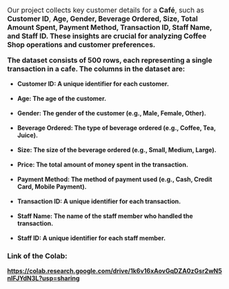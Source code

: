 <div>
    <p style="font-size:16px;">Our project collects key customer details for a <b>Café</b>, such as <b>Customer ID</b>, <b>Age, <b>Gender</b>, <b>Beverage Ordered</b>, <b>Size</b>, <b>Total Amount Spent</b>, <b>Payment Method</b>, <b>Transaction ID</b>, <b>Staff Name</b>, and <b>Staff ID</b>. These insights are crucial for analyzing Coffee Shop operations and customer preferences.
</p>
</div>
<div>
        <p style="font-size:16px;">The dataset consists of <b>500 rows</b>, each representing a single transaction in a <b>cafe</b>. The columns in the dataset are:</p>
    <ul style="font-size:14px;">
        <li><b>Customer ID:</b> A unique identifier for each customer.</li><br>
        <li><b>Age:</b> The age of the customer.</li><br>
        <li><b>Gender:</b> The gender of the customer (e.g., Male, Female, Other).</li><br>
        <li><b>Beverage Ordered:</b> The type of beverage ordered (e.g., Coffee, Tea, Juice).</li><br>
        <li><b>Size:</b> The size of the beverage ordered (e.g., Small, Medium, Large).</li><br>
        <li><b>Price:</b> The total amount of money spent in the transaction.</li><br>
        <li><b>Payment Method:</b> The method of payment used (e.g., Cash, Credit Card, Mobile Payment).</li><br>
        <li><b>Transaction ID:</b> A unique identifier for each transaction.</li><br>
        <li><b>Staff Name:</b> The name of the staff member who handled the transaction.</li><br>
        <li><b>Staff ID:</b> A unique identifier for each staff member.</li>
    </ul>
    <h3>Link of the Colab:</h3>
    <a href="https://colab.research.google.com/drive/1k6v16xAovGqDZA0zGsr2wN5nIFJYdN3L?usp=sharing">https://colab.research.google.com/drive/1k6v16xAovGqDZA0zGsr2wN5nIFJYdN3L?usp=sharing</a>
</div>

